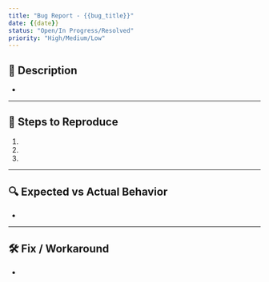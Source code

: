 ```yaml
---
title: "Bug Report - {{bug_title}}"
date: {{date}}
status: "Open/In Progress/Resolved"
priority: "High/Medium/Low"
---
```


## 🐛 Description
- 

---

## 🎯 Steps to Reproduce
1. 
2. 
3. 

---

## 🔍 Expected vs Actual Behavior
- 

---

## 🛠️ Fix / Workaround
- 